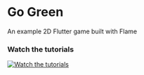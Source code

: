 # Go Green

An example 2D Flutter game built with Flame

### Watch the tutorials
[![Watch the tutorials](https://img.youtube.com/vi/nKDPT47unDo/maxresdefault.jpg)](https://www.youtube.com/playlist?list=PL_D-RntzgLvYIxI_Kuwy1f7HedxTF2GPK)
